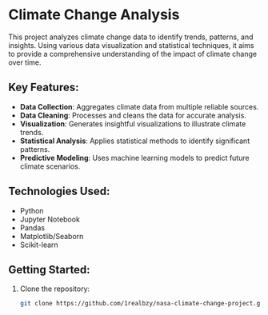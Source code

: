 # Climate Change Analysis

This project analyzes climate change data to identify trends, patterns, and insights. Using various data visualization and statistical techniques, it aims to provide a comprehensive understanding of the impact of climate change over time.

## Key Features:
- **Data Collection**: Aggregates climate data from multiple reliable sources.
- **Data Cleaning**: Processes and cleans the data for accurate analysis.
- **Visualization**: Generates insightful visualizations to illustrate climate trends.
- **Statistical Analysis**: Applies statistical methods to identify significant patterns.
- **Predictive Modeling**: Uses machine learning models to predict future climate scenarios.

## Technologies Used:
- Python
- Jupyter Notebook
- Pandas
- Matplotlib/Seaborn
- Scikit-learn

## Getting Started:
1. Clone the repository:
   ```sh
   git clone https://github.com/1realbzy/nasa-climate-change-project.git
